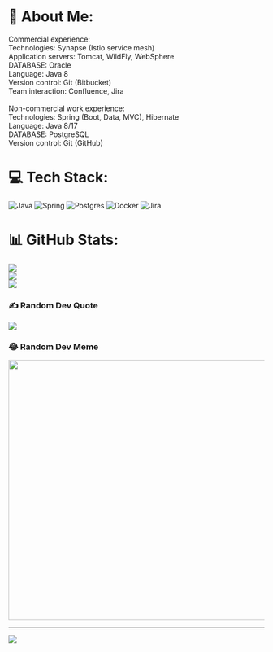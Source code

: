 # 💫 About Me:
Commercial experience:<br>  Technologies: Synapse (Istio service mesh)<br>  Application servers: Tomcat, WildFly, WebSphere<br>  DATABASE: Oracle<br>  Language: Java 8<br>  Version control: Git (Bitbucket)<br>  Team interaction: Confluence, Jira<br><br>Non-commercial work experience:<br>  Technologies: Spring (Boot, Data, MVC), Hibernate<br>  Language: Java 8/17<br>  DATABASE: PostgreSQL<br>  Version control: Git (GitHub)


# 💻 Tech Stack:
![Java](https://img.shields.io/badge/java-%23ED8B00.svg?style=flat&logo=java&logoColor=white) ![Spring](https://img.shields.io/badge/spring-%236DB33F.svg?style=flat&logo=spring&logoColor=white) ![Postgres](https://img.shields.io/badge/postgres-%23316192.svg?style=flat&logo=postgresql&logoColor=white) ![Docker](https://img.shields.io/badge/docker-%230db7ed.svg?style=flat&logo=docker&logoColor=white) ![Jira](https://img.shields.io/badge/jira-%230A0FFF.svg?style=flat&logo=jira&logoColor=white)
# 📊 GitHub Stats:
![](https://github-readme-stats.vercel.app/api?username=Atty&theme=nightowl&hide_border=false&include_all_commits=true&count_private=true)<br/>
![](https://github-readme-streak-stats.herokuapp.com/?user=Atty&theme=nightowl&hide_border=false)<br/>
![](https://github-readme-stats.vercel.app/api/top-langs/?username=Atty&theme=nightowl&hide_border=false&include_all_commits=true&count_private=true&layout=compact)

### ✍️ Random Dev Quote
![](https://quotes-github-readme.vercel.app/api?type=horizontal&theme=tokyonight)

### 😂 Random Dev Meme
<img src="https://www.memedroid.com/memes/tag/programming/" width="512px"/>

---
[![](https://visitcount.itsvg.in/api?id=Atty&icon=8&color=1)](https://visitcount.itsvg.in)
